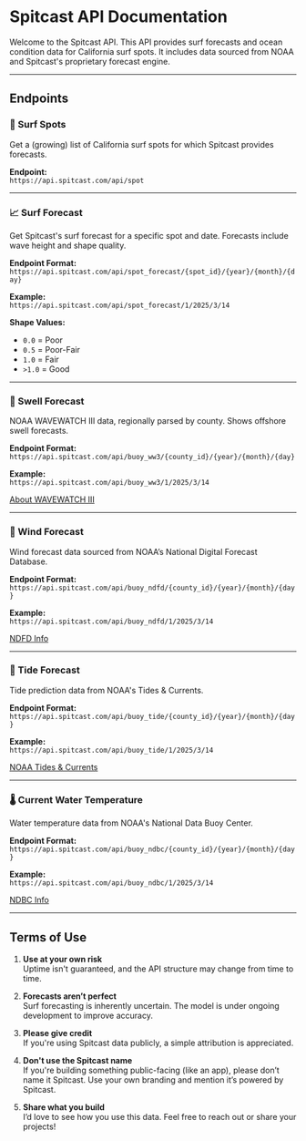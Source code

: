 # Spitcast API Documentation

Welcome to the Spitcast API. This API provides surf forecasts and ocean condition data for California surf spots. It includes data sourced from NOAA and Spitcast's proprietary forecast engine.

---

## Endpoints

### 🌊 Surf Spots

Get a (growing) list of California surf spots for which Spitcast provides forecasts.

**Endpoint:**  
`https://api.spitcast.com/api/spot`

---

### 📈 Surf Forecast

Get Spitcast's surf forecast for a specific spot and date. Forecasts include wave height and shape quality.

**Endpoint Format:**  
`https://api.spitcast.com/api/spot_forecast/{spot_id}/{year}/{month}/{day}`

**Example:**  
`https://api.spitcast.com/api/spot_forecast/1/2025/3/14`

**Shape Values:**
- `0.0` = Poor  
- `0.5` = Poor-Fair  
- `1.0` = Fair  
- `>1.0` = Good

---

### 🌊 Swell Forecast

NOAA WAVEWATCH III data, regionally parsed by county. Shows offshore swell forecasts.

**Endpoint Format:**  
`https://api.spitcast.com/api/buoy_ww3/{county_id}/{year}/{month}/{day}`

**Example:**  
`https://api.spitcast.com/api/buoy_ww3/1/2025/3/14`

[About WAVEWATCH III](https://polar.ncep.noaa.gov/waves/wavewatch/)

---

### 💨 Wind Forecast

Wind forecast data sourced from NOAA’s National Digital Forecast Database.

**Endpoint Format:**  
`https://api.spitcast.com/api/buoy_ndfd/{county_id}/{year}/{month}/{day}`

**Example:**  
`https://api.spitcast.com/api/buoy_ndfd/1/2025/3/14`

[NDFD Info](https://graphical.weather.gov/)

---

### 🌊 Tide Forecast

Tide prediction data from NOAA's Tides & Currents.

**Endpoint Format:**  
`https://api.spitcast.com/api/buoy_tide/{county_id}/{year}/{month}/{day}`

**Example:**  
`https://api.spitcast.com/api/buoy_tide/1/2025/3/14`

[NOAA Tides & Currents](https://tidesandcurrents.noaa.gov/)

---

### 🌡️ Current Water Temperature

Water temperature data from NOAA's National Data Buoy Center.

**Endpoint Format:**  
`https://api.spitcast.com/api/buoy_ndbc/{county_id}/{year}/{month}/{day}`

**Example:**  
`https://api.spitcast.com/api/buoy_ndbc/1/2025/3/14`

[NDBC Info](https://www.ndbc.noaa.gov/)

---

## Terms of Use

1. **Use at your own risk**  
   Uptime isn't guaranteed, and the API structure may change from time to time.

2. **Forecasts aren’t perfect**  
   Surf forecasting is inherently uncertain. The model is under ongoing development to improve accuracy.

3. **Please give credit**  
   If you're using Spitcast data publicly, a simple attribution is appreciated.

4. **Don't use the Spitcast name**  
   If you're building something public-facing (like an app), please don’t name it Spitcast. Use your own branding and mention it’s powered by Spitcast.

5. **Share what you build**  
   I’d love to see how you use this data. Feel free to reach out or share your projects!

